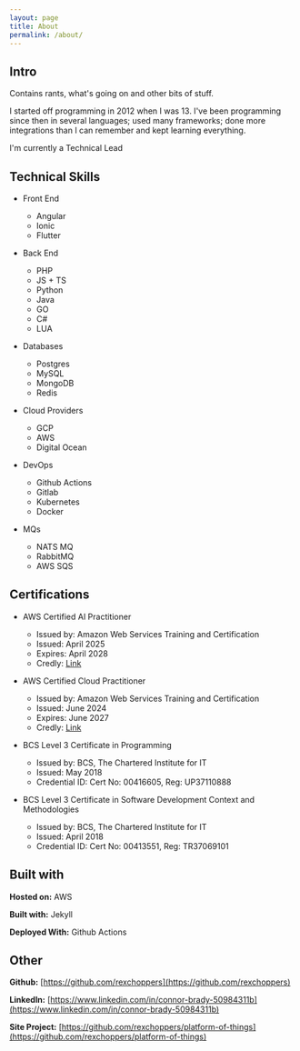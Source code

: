 ```yaml
---
layout: page
title: About
permalink: /about/
---
```

## Intro

Contains rants, what's going on and other bits of stuff.

I started off programming in 2012 when I was 13. I've been programming since then in several languages; used many frameworks; done more integrations than I can remember and kept learning everything.

I'm currently a Technical Lead


## Technical Skills

- Front End
	- Angular
	- Ionic
	- Flutter

- Back End
	- PHP
	- JS + TS
	- Python
	- Java
	- GO
	- C#
	- LUA

- Databases
	- Postgres
	- MySQL
	- MongoDB
	- Redis

- Cloud Providers
	- GCP
	- AWS
	- Digital Ocean

- DevOps
	- Github Actions
	- Gitlab
	- Kubernetes
	- Docker

- MQs
	- NATS MQ
	- RabbitMQ
	- AWS SQS


## Certifications
- AWS Certified AI Practitioner
	- Issued by: Amazon Web Services Training and Certification
	- Issued: April 2025
	- Expires: April 2028
	- Credly: [Link](https://www.credly.com/badges/c72ec1b5-edd0-44de-a357-5dbd51b40e7c/public_url)

- AWS Certified Cloud Practitioner
	- Issued by: Amazon Web Services Training and Certification
	- Issued: June 2024
	- Expires: June 2027
	- Credly: [Link](https://www.credly.com/badges/f4a8c0fa-6aa1-4aa6-82b8-432a26efe4ec/public_url)

- BCS Level 3 Certificate in Programming
	- Issued by: BCS, The Chartered Institute for IT
	- Issued: May 2018
	- Credential ID: Cert No: 00416605, Reg: UP37110888

- BCS Level 3 Certificate in Software Development Context and Methodologies
	- Issued by: BCS, The Chartered Institute for IT
	- Issued: April 2018
	- Credential ID: Cert No: 00413551, Reg: TR37069101


## Built with

**Hosted on:** AWS

  

**Built with:** Jekyll

  

**Deployed With:** Github Actions

  

## Other

**Github:** [https://github.com/rexchoppers](https://github.com/rexchoppers)

  

**LinkedIn:** [https://www.linkedin.com/in/connor-brady-50984311b](https://www.linkedin.com/in/connor-brady-50984311b)

  

**Site Project:** [https://github.com/rexchoppers/platform-of-things](https://github.com/rexchoppers/platform-of-things)
